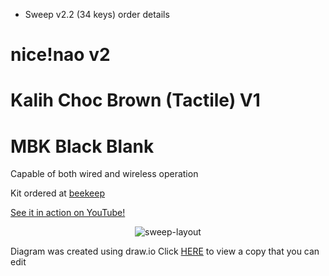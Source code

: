 * Sweep v2.2 (34 keys) order details
#   nice!nao v2
#   Kalih Choc Brown (Tactile) V1
#   MBK Black Blank

Capable of both wired and wireless operation

Kit ordered at [beekeep](https://shop.beekeeb.com/product/ferris-sweep-keyboard-diy-kit/)

[See it in action on YouTube!](https://youtu.be/IZ83uU0ltaE)
<div align="center">
  
  ![sweep-layout](https://user-images.githubusercontent.com/27895007/185715593-69f9f981-ae17-4788-b2a8-d1360c65622a.svg)

</div>

Diagram was created using draw.io
Click [HERE](https://viewer.diagrams.net/?tags=%7B%7D&highlight=0000ff&edit=_blank&layers=1&nav=1&title=sweep-layout.drawio#Uhttps%3A%2F%2Fdrive.google.com%2Fuc%3Fid%3D1eJrqAJkoFiEjM5GZY4EuauVtp0VhaR0j%26export%3Ddownload) to view a copy that you can edit
